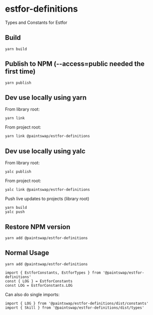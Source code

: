# estfor-definitions
Types and Constants for Estfor

## Build

    yarn build

## Publish to NPM (--access=public needed the first time)

    yarn publish

## Dev use locally using yarn

From library root:

    yarn link

From project root:

    yarn link @paintswap/estfor-definitions

## Dev use locally using yalc

From library root:

    yalc publish

From project root:
  
    yalc link @paintswap/estfor-definitions

Push live updates to projects (library root)

    yarn build
    yalc push

## Restore NPM version

    yarn add @paintswap/estfor-definitions

## Normal Usage

    yarn add @paintswap/estfor-definitions

    import { EstforConstants, EstforTypes } from '@paintswap/estfor-definitions'
    const { LOG } = EstforConstants
    const LOG = EstforConstants.LOG

Can also do single imports:

    import { LOG } from '@paintswap/estfor-definitions/dist/constants'
    import { Skill } from '@paintswap/estfor-definitions/dist/types'

